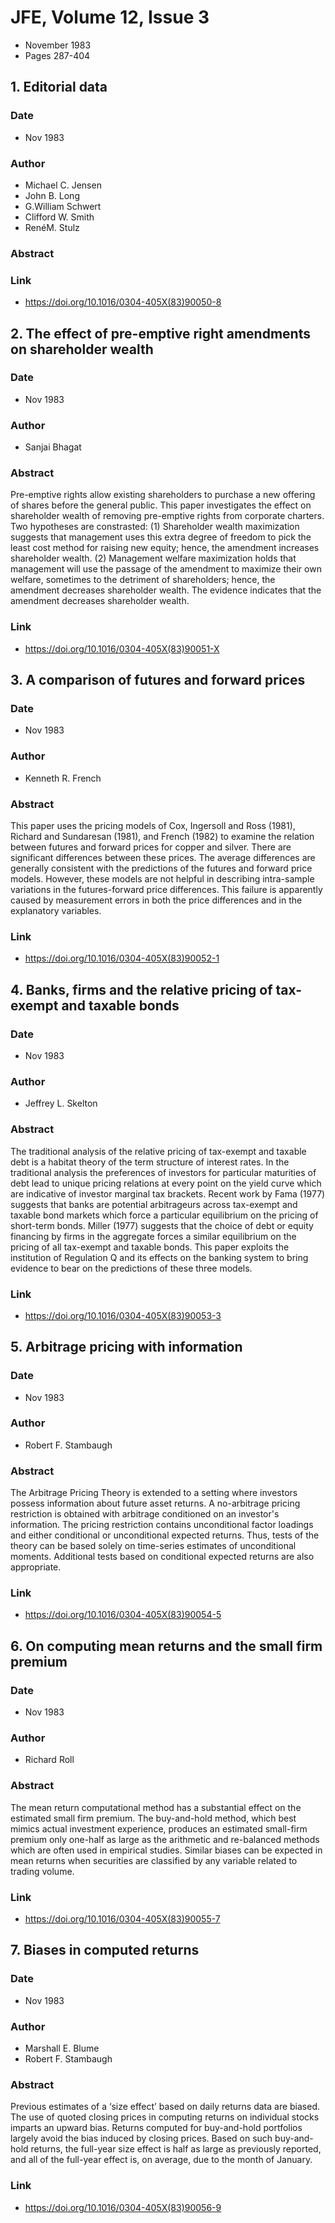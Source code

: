 # JFE, Volume 12, Issue 3
- November 1983
- Pages 287-404

## 1. Editorial data
### Date
- Nov 1983
### Author
- Michael C. Jensen
- John B. Long
- G.William Schwert
- Clifford W. Smith
- RenéM. Stulz
### Abstract

### Link
- https://doi.org/10.1016/0304-405X(83)90050-8

## 2. The effect of pre-emptive right amendments on shareholder wealth
### Date
- Nov 1983
### Author
- Sanjai Bhagat
### Abstract
Pre-emptive rights allow existing shareholders to purchase a new offering of shares before the general public. This paper investigates the effect on shareholder wealth of removing pre-emptive rights from corporate charters. Two hypotheses are constrasted: (1) Shareholder wealth maximization suggests that management uses this extra degree of freedom to pick the least cost method for raising new equity; hence, the amendment increases shareholder wealth. (2) Management welfare maximization holds that management will use the passage of the amendment to maximize their own welfare, sometimes to the detriment of shareholders; hence, the amendment decreases shareholder wealth. The evidence indicates that the amendment decreases shareholder wealth.
### Link
- https://doi.org/10.1016/0304-405X(83)90051-X

## 3. A comparison of futures and forward prices
### Date
- Nov 1983
### Author
- Kenneth R. French
### Abstract
This paper uses the pricing models of Cox, Ingersoll and Ross (1981), Richard and Sundaresan (1981), and French (1982) to examine the relation between futures and forward prices for copper and silver. There are significant differences between these prices. The average differences are generally consistent with the predictions of the futures and forward price models. However, these models are not helpful in describing intra-sample variations in the futures-forward price differences. This failure is apparently caused by measurement errors in both the price differences and in the explanatory variables.
### Link
- https://doi.org/10.1016/0304-405X(83)90052-1

## 4. Banks, firms and the relative pricing of tax-exempt and taxable bonds
### Date
- Nov 1983
### Author
- Jeffrey L. Skelton
### Abstract
The traditional analysis of the relative pricing of tax-exempt and taxable debt is a habitat theory of the term structure of interest rates. In the traditional analysis the preferences of investors for particular maturities of debt lead to unique pricing relations at every point on the yield curve which are indicative of investor marginal tax brackets. Recent work by Fama (1977) suggests that banks are potential arbitrageurs across tax-exempt and taxable bond markets which force a particular equilibrium on the pricing of short-term bonds. Miller (1977) suggests that the choice of debt or equity financing by firms in the aggregate forces a similar equilibrium on the pricing of all tax-exempt and taxable bonds. This paper exploits the institution of Regulation Q and its effects on the banking system to bring evidence to bear on the predictions of these three models.
### Link
- https://doi.org/10.1016/0304-405X(83)90053-3

## 5. Arbitrage pricing with information
### Date
- Nov 1983
### Author
- Robert F. Stambaugh
### Abstract
The Arbitrage Pricing Theory is extended to a setting where investors possess information about future asset returns. A no-arbitrage pricing restriction is obtained with arbitrage conditioned on an investor's information. The pricing restriction contains unconditional factor loadings and either conditional or unconditional expected returns. Thus, tests of the theory can be based solely on time-series estimates of unconditional moments. Additional tests based on conditional expected returns are also appropriate.
### Link
- https://doi.org/10.1016/0304-405X(83)90054-5

## 6. On computing mean returns and the small firm premium
### Date
- Nov 1983
### Author
- Richard Roll
### Abstract
The mean return computational method has a substantial effect on the estimated small firm premium. The buy-and-hold method, which best mimics actual investment experience, produces an estimated small-firm premium only one-half as large as the arithmetic and re-balanced methods which are often used in empirical studies. Similar biases can be expected in mean returns when securities are classified by any variable related to trading volume.
### Link
- https://doi.org/10.1016/0304-405X(83)90055-7

## 7. Biases in computed returns
### Date
- Nov 1983
### Author
- Marshall E. Blume
- Robert F. Stambaugh
### Abstract
Previous estimates of a ‘size effect’ based on daily returns data are biased. The use of quoted closing prices in computing returns on individual stocks imparts an upward bias. Returns computed for buy-and-hold portfolios largely avoid the bias induced by closing prices. Based on such buy-and-hold returns, the full-year size effect is half as large as previously reported, and all of the full-year effect is, on average, due to the month of January.
### Link
- https://doi.org/10.1016/0304-405X(83)90056-9

